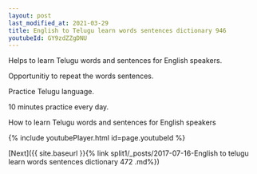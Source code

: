 ```yaml
---
layout: post
last_modified_at: 2021-03-29
title: English to Telugu learn words sentences dictionary 946 
youtubeId: GY9zdZZgDNU
---
```

 
 
Helps to learn Telugu words and sentences for English speakers.

Opportunitiy to repeat the words sentences. 

Practice Telugu language. 
 
10 minutes practice every day. 
 
How to learn Telugu words and sentences for English speakers 
 
{% include youtubePlayer.html id=page.youtubeId %}
 
 
[Next]({{ site.baseurl }}{% link  split1/_posts/2017-07-16-English to telugu learn words sentences dictionary 472 .md%})
 
